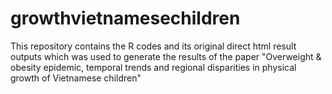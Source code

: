 # growthvietnamesechildren
This repository contains the R codes and its original direct html result outputs which was used to generate the results of the paper "Overweight &amp; obesity epidemic, temporal trends and regional disparities in physical growth of Vietnamese children"
